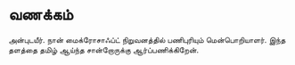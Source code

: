 # வணக்கம்
அன்புடயீர். நான் மைக்ரோசாஃப்ட் நிறுவனத்தில் பணிபுரியும் மென்பொறியாளர். இந்த தளத்தை தமிழ் ஆய்ந்த சான்றோருக்கு ஆர்ப்பணிக்கிறேன். 
